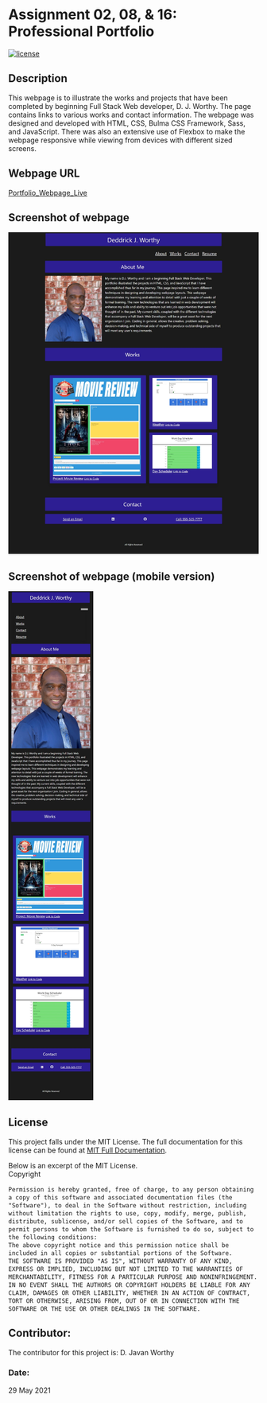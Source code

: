 # Assignment 02, 08, & 16:  Professional Portfolio

[![license](https://img.shields.io/badge/license-MIT-blue.svg)](https://choosealicense.com/licenses/mit/)

## Description
This webpage is to illustrate the works and projects that have been completed by beginning Full Stack Web developer, D. J. Worthy.  The page contains links to various works and contact information.  The webpage was designed and developed with HTML, CSS, Bulma CSS Framework, Sass, and JavaScript.  There was also an extensive use of Flexbox to make the webpage responsive while viewing from devices with different sized screens. 

## Webpage URL

[Portfolio_Webpage_Live](https://djavanw.github.io/djw_updated_portfolio/)

## Screenshot of webpage

![Image_of_Portfolio_Large_DJW](./assets/images/updated_portfolio_a.jpeg)

## Screenshot of webpage (mobile version)
![Image_of_Portfolio_Small_DJW](./assets/images/updated_portfolio_mobile_a.jpeg)

## License
This project falls under the MIT License.  The full documentation for this license can be found at [MIT Full Documentation](https://choosealicense.com/licenses/mit).

  Below is an excerpt of the MIT License.
  <br>
  Copyright <YEAR> <COPYRIGHT HOLDER>
    
    Permission is hereby granted, free of charge, to any person obtaining a copy of this software and associated documentation files (the "Software"), to deal in the Software without restriction, including without limitation the rights to use, copy, modify, merge, publish, distribute, sublicense, and/or sell copies of the Software, and to permit persons to whom the Software is furnished to do so, subject to the following conditions:
    The above copyright notice and this permission notice shall be included in all copies or substantial portions of the Software.
    THE SOFTWARE IS PROVIDED "AS IS", WITHOUT WARRANTY OF ANY KIND, EXPRESS OR IMPLIED, INCLUDING BUT NOT LIMITED TO THE WARRANTIES OF MERCHANTABILITY, FITNESS FOR A PARTICULAR PURPOSE AND NONINFRINGEMENT. IN NO EVENT SHALL THE AUTHORS OR COPYRIGHT HOLDERS BE LIABLE FOR ANY CLAIM, DAMAGES OR OTHER LIABILITY, WHETHER IN AN ACTION OF CONTRACT, TORT OR OTHERWISE, ARISING FROM, OUT OF OR IN CONNECTION WITH THE SOFTWARE OR THE USE OR OTHER DEALINGS IN THE SOFTWARE.

## Contributor:
The contributor for this project is:
D. Javan Worthy

### Date:
29 May 2021